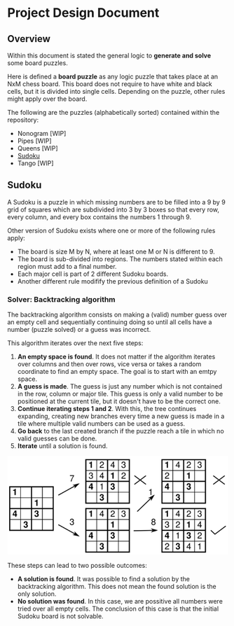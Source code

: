 # Project Design Document

## Overview

Within this document is stated the general logic to **generate and solve** some board puzzles.

Here is defined a **board puzzle** as any logic puzzle that takes place at an NxM chess board.
This board does not require to have white and black cells, but it is divided into single cells.
Depending on the puzzle, other rules might apply over the board.

The following are the puzzles (alphabetically sorted) contained within the repository:

- Nonogram [WIP]
- Pipes [WIP]
- Queens [WIP]
- [Sudoku](#sudoku)
- Tango [WIP]

## Sudoku

A Sudoku is a puzzle in which missing numbers are to be filled into a 9 by 9 grid of squares which are subdivided into 3 by 3 boxes so that every row, every column, and every box contains the numbers 1 through 9.

Other version of Sudoku exists where one or more of the following rules apply:

- The board is size M by N, where at least one M or N is different to 9.
- The board is sub-divided into regions. The numbers stated within each region must add to a final number.
- Each major cell is part of 2 different Sudoku boards.
- Another different rule modifify the previous definition of a Sudoku

### Solver: Backtracking algorithm

The backtracking algorithm consists on making a (valid) number guess over an empty cell and sequentially continuing doing so until all cells have a number (puzzle solved) or a guess was incorrect.

This algorithm iterates over the next five steps:

1. **An empty space is found**. It does not matter if the algorithm iterates over columns and then over rows, vice versa or takes a random coordinate to find an empty space. The goal is to start with an emtpy space.
2. **A guess is made**. The guess is just any number which is not contained in the row, column or major tile. This guess is only a valid number to be positioned at the current tile, but it doesn't have to be the correct one.
3. **Continue iterating steps 1 and 2**. With this, the tree continues expanding, creating new branches every time a new guess is made in a tile where multiple valid numbers can be used as a guess.
4. **Go back** to the last created branch if the puzzle reach a tile in which no valid guesses can be done.
5. **Iterate** until a solution is found.

![2x2 Sudoku board displaying a decision tree of the previous stated algorithm](../imgs/sudoku_decision_tree.png)

These steps can lead to two possible outcomes:

- **A solution is found**. It was possible to find a solution by the backtracking algorithm. This does not mean the found solution is the only solution.
- **No solution was found**. In this case, we are possitive all numbers were tried over all empty cells. The conclusion of this case is that the initial Sudoku board is not solvable.
